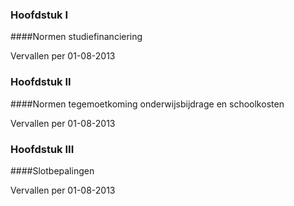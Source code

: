 <meta http-equiv='Content-Type' content='text/html; charset=utf-8' />

### Hoofdstuk  I  

####Normen studiefinanciering

Vervallen per 01-08-2013 

### Hoofdstuk  II  

####Normen tegemoetkoming onderwijsbijdrage en schoolkosten

Vervallen per 01-08-2013 

### Hoofdstuk  III  

####Slotbepalingen

Vervallen per 01-08-2013 


